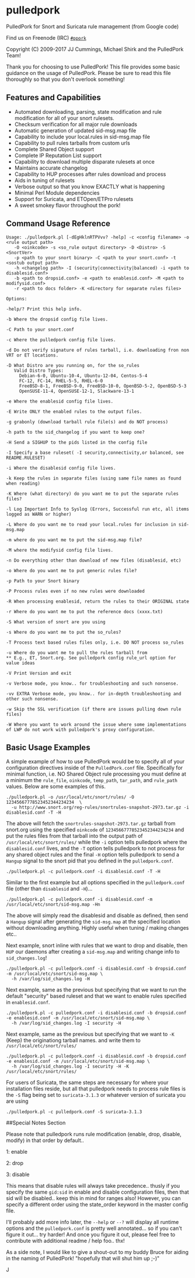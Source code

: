 pulledpork
==========

PulledPork for Snort and Suricata rule management (from Google code)

Find us on Freenode (IRC) [`#ppork`](https://webchat.freenode.net/?channels=ppork)

Copyright (C) 2009-2017 JJ Cummings, Michael Shirk and the PulledPork Team!


Thank you for choosing to use PulledPork!  This file provides some basic
guidance on the usage of PulledPork.  Please be sure to read this file
thoroughly so that you don't overlook something!


## Features and Capabilities

 * Automated downloading, parsing, state modification and rule modification
   for all of your snort rulesets.
 * Checksum verification for all major rule downloads
 * Automatic generation of updated sid-msg.map file
 * Capability to include your local.rules in sid-msg.map file
 * Capability to pull rules tarballs from custom urls
 * Complete Shared Object support
 * Complete IP Reputation List support
 * Capability to download multiple disparate rulesets at once
 * Maintains accurate changelog
 * Capability to HUP processes after rules download and process
 * Aids in tuning of rulesets
 * Verbose output so that you know EXACTLY what is happening
 * Minimal Perl Module dependencies
 * Support for Suricata, and ETOpen/ETPro rulesets
 * A sweet smokey flavor throughout the pork!


## Command Usage Reference

    Usage: ./pulledpork.pl [-dEgHklnRTPVvv? -help] -c <config filename> -o <rule output path>
       -O <oinkcode> -s <so_rule output directory> -D <Distro> -S <SnortVer>
       -p <path to your snort binary> -C <path to your snort.conf> -t <sostub output path>
       -h <changelog path> -I (security|connectivity|balanced) -i <path to disablesid.conf>
       -b <path to dropsid.conf> -e <path to enablesid.conf> -M <path to modifysid.conf>
       -r <path to docs folder> -K <directory for separate rules files>

    Options:

    -help/? Print this help info.

    -b Where the dropsid config file lives.

    -C Path to your snort.conf

    -c Where the pulledpork config file lives.

    -d Do not verify signature of rules tarball, i.e. downloading fron non VRT or ET locations.

    -D What Distro are you running on, for the so_rules
       Valid Distro Types:
         Debian-6-0, Ubuntu-10-4, Ubuntu-12-04, Centos-5-4
         FC-12, FC-14, RHEL-5-5, RHEL-6-0
         FreeBSD-8-1, FreeBSD-9-0, FreeBSD-10-0, OpenBSD-5-2, OpenBSD-5-3
         OpenSUSE-11-4, OpenSUSE-12-1, Slackware-13-1	

    -e Where the enablesid config file lives.

    -E Write ONLY the enabled rules to the output files.

    -g grabonly (download tarball rule file(s) and do NOT process)

    -h path to the sid_changelog if you want to keep one?

    -H Send a SIGHUP to the pids listed in the config file

    -I Specify a base ruleset( -I security,connectivity,or balanced, see README.RULESET)

    -i Where the disablesid config file lives.

    -k Keep the rules in separate files (using same file names as found when reading)

    -K Where (what directory) do you want me to put the separate rules files?

    -l Log Important Info to Syslog (Errors, Successful run etc, all items logged as WARN or higher) 

    -L Where do you want me to read your local.rules for inclusion in sid-msg.map

    -m where do you want me to put the sid-msg.map file?

    -M where the modifysid config file lives.

    -n Do everything other than download of new files (disablesid, etc)

    -o Where do you want me to put generic rules file?

    -p Path to your Snort binary

    -P Process rules even if no new rules were downloaded

    -R When processing enablesid, return the rules to their ORIGINAL state

    -r Where do you want me to put the reference docs (xxxx.txt)

    -S What version of snort are you using

    -s Where do you want me to put the so_rules?

    -T Process text based rules files only, i.e. DO NOT process so_rules

    -u Where do you want me to pull the rules tarball from
    ** E.g., ET, Snort.org. See pulledpork config rule_url option for value ideas

    -V Print Version and exit

    -v Verbose mode, you know.. for troubleshooting and such nonsense.

    -vv EXTRA Verbose mode, you know.. for in-depth troubleshooting and other such nonsense.

    -w Skip the SSL verification (if there are issues pulling down rule files)

    -W Where you want to work around the issue where some implementations of LWP do not work with pulledpork's proxy configuration.


## Basic Usage Examples

A simple example of how to use PulledPork would be to specify all of your configuration directives inside of the
`PulledPork.conf` file.  Specifically for minimal function, i.e. NO Shared Object rule processing you must define 
at a minimum the `rule_file`, `oinkcode`, `temp_path`, `tar_path`, and `rule_path` values.  Below are some examples of this.

    ./pulledpork.pl -o /usr/local/etc/snort/rules/ -O 12345667778523452344234234  \
      -u http://www.snort.org/reg-rules/snortrules-snapshot-2973.tar.gz -i disablesid.conf -T -H

The above will fetch the `snortrules-snapshot-2973.tar.gz` tarball from snort.org using the specified `oinkcode` of 
`12345667778523452344234234` and put the rules files from that tarball into the output path of 
`/usr/local/etc/snort/rules/` while the `-i` option tells pulledpork where the
`disablesid.conf` lives, and the `-T` option tells pulledpork to not process for any shared object rules and the final
`-H` option tells pulledpork to send a `Hangup` signal to the snort pid that you defined in the `pulledpork.conf`.

    ./pulledpork.pl -c pulledpork.conf -i disablesid.conf -T -H

Similar to the first example but all options specified in the `pulledpork.conf` file (other than `disablesid` and `-H`)...

    ./pulledpork.pl -c pulledpork.conf -i disablesid.conf -m /usr/local/etc/snort/sid-msg.map -Hn

The above will simply read the disablesid and disable as defined, then send a `Hangup` signal after generating the `sid-msg.map`
at the specified location without downloading anything.
Highly useful when tuning / making changes etc..

Next example, snort inline with rules that we want to drop and disable, then `HUP` our daemons after creating a `sid-msg.map`
and writing change info to `sid_changes.log`!

    ./pulledpork.pl -c pulledpork.conf -i disablesid.conf -b dropsid.conf -m /usr/local/etc/snort/sid-msg.map \
      -h /var/log/sid_changes.log -H

Next example, same as the previous but specifying that we want to run the default "security" based ruleset
and that we want to enable rules specified in `enablesid.conf`.

    ./pulledpork.pl -c pulledpork.conf -i disablesid.conf -b dropsid.conf -e enablesid.conf -m /usr/local/etc/snort/sid-msg.map \
      -h /var/log/sid_changes.log -I security -H

Next example, same as the previous but specifying that we want to `-K` (Keep) the originationg tarball names.
and write them to `/usr/local/etc/snort/rules/`

    ./pulledpork.pl -c pulledpork.conf -i disablesid.conf -b dropsid.conf -e enablesid.conf -m /usr/local/etc/snort/sid-msg.map \
      -h /var/log/sid_changes.log -I security -H -K /usr/local/etc/snort/rules/

For users of Suricata, the same steps are necessary for where your installation files reside, but all that pulledpork needs to process
rule files is the `-S` flag being set to `suricata-3.1.3` or whatever version of suricata you are using

    ./pulledpork.pl -c pulledpork.conf -S suricata-3.1.3


##Special Notes Section

Please note that pulledpork runs rule modification (enable, drop, disable, modify) in that order by default..

1: enable

2: drop

3: disable

This means that disable rules will always take precedence.. thusly if you specify the same `gid:sid` 
in enable and disable configuration files, then that sid will be disabled.. keep this in mind 
for ranges also!  However, you can specify a different order using the state_order keyword in the
master config file.

I'll probably add more info later, the `--help` or `--?` will display all runtime options and the `pulledpork.conf` is
pretty well annotated... so if you can't figure it out... try harder!  And once you figure it out, please feel 
free to contribute with additional readme / help foo.. thx!

As a side note, I would like to give a shout-out to my buddy Bruce for aiding in the naming of PulledPork!
"hopefully that will shut him up ;-)"

J
